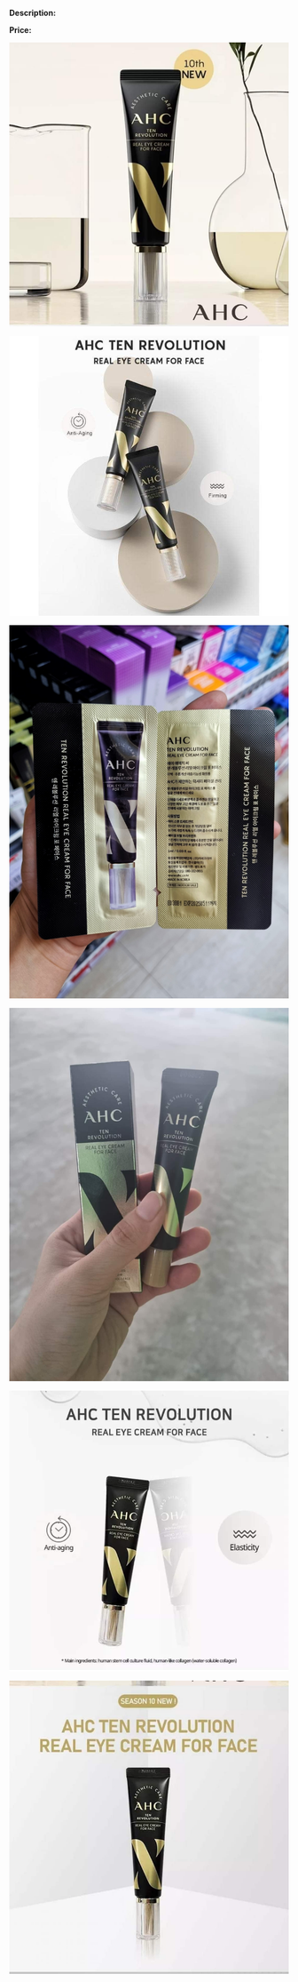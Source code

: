 **Description:**

**Price:**

![81.jpg](../images/81.jpg)

![82.jpg](../images/82.jpg)

![83.jpg](../images/83.jpg)

![84.jpg](../images/84.jpg)

![85.jpg](../images/85.jpg)

![86.jpg](../images/86.jpg)
